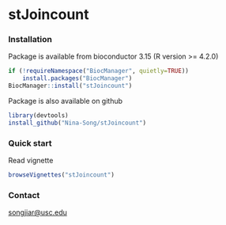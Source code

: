 # stJoincount

### Installation
Package is available from bioconductor 3.15 (R version >= 4.2.0)
```r
if (!requireNamespace("BiocManager", quietly=TRUE))
    install.packages("BiocManager")
BiocManager::install("stJoincount")
```

Package is also available on github
```r
library(devtools)
install_github("Nina-Song/stJoincount")
```  

### Quick start
Read vignette
```r
browseVignettes("stJoincount")
``` 

### Contact
songjiar@usc.edu
